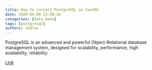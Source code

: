```yaml
---
title: How to install PostgreSQL on CentOS 
date: 2020-05-09 13:38:34
categories: [data base]
tags: [postgresql]
authors: sedlav
---
```


PostgreSQL is an advanced and powerful Object-Relational database management system, designed for scalability, performance, high availability, reliability

[Link](https://www.librebyte.net/en/data-base/how-to-install-postgresql-on-centos/)
